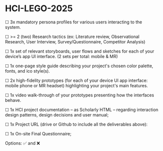 # HCI-LEGO-2025

☐ 3x mandatory persona profiles for various users interacting to the system.

☐ >= 2 (two) Research tactics (ex: Literature review, Observational Research, User Interview, Survey/Questionnaire, Competitor Analysis)  

☐ 1x set of relevant storyboards, user flows and sketches for each of your device’s app UI interface.  (2 sets per total: mobile & MR)

☐ 1x one-page style guide describing your project's chosen color palette, fonts, and ico style(s).  

☐ 2x high-fidelity prototypes (for each of your device UI app interface: mobile phone or MR headset) highlighting your project's main features.

☐ 1x video walk-through of your prototypes presenting how the interfaces behave.  

☐ 1x HCI project documentation – as Scholarly HTML – regarding interaction design patterns, design decisions and user manual;

☐ 1x Project URL (drive or Github to include all the deliverables above):

☐ 1x On-site Final Questionnaire;

Options: ✅ and ❌
